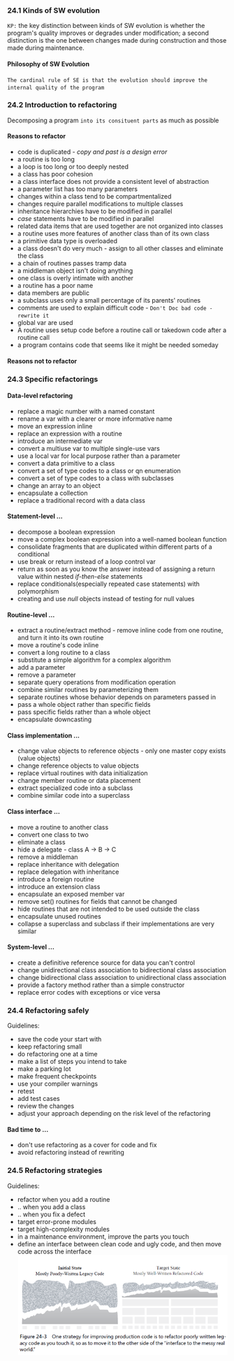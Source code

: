 ### 24.1 Kinds of SW evolution
`KP:` the key distinction between kinds of SW evolution is whether the program's quality improves or degrades under modification; a second distinction is the one between changes made during construction and those made during maintenance.

#### Philosophy of SW Evolution
`The cardinal rule of SE is that the evolution should improve the internal quality of the program`

### 24.2 Introduction to refactoring 
Decomposing a program `into its consituent parts` as much as possible

#### Reasons to refactor
* code is duplicated - *copy and past is a design error*
* a routine is too long
* a loop is too long or too deeply nested
* a class has poor cohesion
* a class interface does not provide a consistent level of abstraction
* a parameter list has too many parameters
* changes within a class tend to be compartmentalized
* changes require parallel modifications to multiple classes
* inheritance hierarchies have to be modified in parallel
* *case* statements have to be modified in parallel
* related data items that are used together are not organized into classes
* a routine uses more features of another class than of its own class
* a primitive data type is overloaded
* a class doesn't do very much - assign to all other classes and eliminate the class
* a chain of routines passes tramp data
* a middleman object isn't doing anything
* one class is overly intimate with another
* a routine has a poor name
* data members are public
* a subclass uses only a small percentage of its parents' routines
* comments are used to explain difficult code - `Don't Doc bad code - rewrite it`
* global var are used
* A routine uses setup code before a routine call or takedown code after a routine call
* a program contains code that seems like it might be needed someday

#### Reasons not to refactor

### 24.3 Specific refactorings

#### Data-level refactoring
* replace a magic number with a named constant
* rename a var with a clearer or more informative name
* move an expression inline
* replace an expression with a routine
* introduce an intermediate var
* convert a multiuse var to multiple single-use vars
* use a local var for local purpose rather than a parameter
* convert a data primitive to a class
* convert a set of type codes to a class or qn enumeration
* convert a set of type codes to a class with subclasses
* change an array to an object
* encapsulate a collection
* replace a traditional record with a data class

#### Statement-level ...
* decompose a boolean expression
* move a complex boolean expression into a well-named boolean function
* consolidate fragments that are duplicated within different parts of a conditional
* use break or return instead of a loop control var
* return as soon as you know the answer instead of assigning a return value within nested *if-then-else* statements
* replace conditionals(especially repeated case statements) with polymorphism
* creating and use *null* objects instead of testing for null values

#### Routine-level ...
* extract a routine/extract method - remove inline code from one routine, and turn it into its own routine
* move a routine's code inline
* convert a long routine to a class
* substitute a simple algorithm for a complex algorithm
* add a parameter
* remove a parameter
* separate query operations from modification operation
* combine similar routines by parameterizing them
* separate routines whose behavior depends on parameters passed in
* pass a whole object rather than specific fields
* pass specific fields rather than a whole object
* encapsulate downcasting

#### Class implementation ...
* change value objects to reference objects - only one master copy exists (value objects)
* change reference objects to value objects
* replace virtual routines with data initialization
* change member routine or data placement
* extract specialized code into a subclass
* combine similar code into a superclass

#### Class interface ...
* move a routine to another class 
* convert one class to two
* eliminate a class
* hide a delegate - class A -> B -> C
* remove a middleman
* replace inheritance with delegation
* replace delegation with inheritance
* introduce a foreign routine
* introduce an extension class
* encapsulate an exposed member var
* remove set() routines for fields that cannot be changed
* hide routines that are not intended to be used outside the class
* encapsulate unused routines
* collapse a superclass and subclass if their implementations are very similar

#### System-level ...
* create a definitive reference source for data you can't control
* change unidirectional class association to bidirectional class association
* change bidirectional class association to unidirectional class association
* provide a factory method rather than a simple constructor
* replace error codes with exceptions or vice versa

### 24.4 Refactoring safely

Guidelines:
* save the code your start with
* keep refactoring small
* do refactoring one at a time
* make a list of steps you intend to take
* make a parking lot
* make frequent checkpoints
* use your compiler warnings
* retest
* add test cases
* review the changes
* adjust your approach depending on the risk level of the refactoring

#### Bad time to ...
* don't use refactoring as a cover for code and fix
* avoid refactoring instead of rewriting

### 24.5 Refactoring strategies

Guidelines:
* refactor when you add a routine
* .. when you add a class
* .. when you fix a defect
* target error-prone modules
* target high-complexity modules
* in a maintenance environment, improve the parts you touch
* define an interface between clean code and ugly code, and then move code across the interface
![alt text](images/image-16.png)
